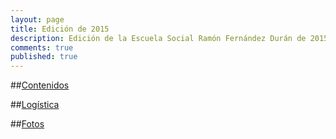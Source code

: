 ```yaml
---
layout: page
title: Edición de 2015
description: Edición de la Escuela Social Ramón Fernández Durán de 2015
comments: true
published: true
---
```


##[Contenidos](/historico/2015/contenidos.html)

##[Logística](/historico/2015/logistica.html)

##[Fotos](/historico/2015/fotos.html)